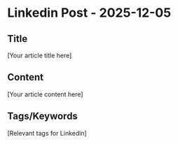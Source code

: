 # Linkedin Post - 2025-12-05

## Title
[Your article title here]

## Content
[Your article content here]

## Tags/Keywords
[Relevant tags for Linkedin]
